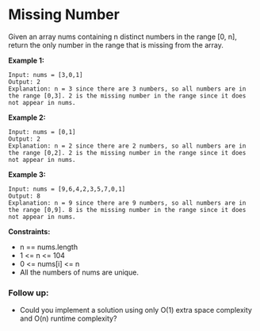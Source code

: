 # Missing Number

Given an array nums containing n distinct numbers in the range [0, n], return the only number in the range that is missing from the array.

**Example 1:**

    Input: nums = [3,0,1]
    Output: 2
    Explanation: n = 3 since there are 3 numbers, so all numbers are in the range [0,3]. 2 is the missing number in the range since it does not appear in nums.

**Example 2:**

    Input: nums = [0,1]
    Output: 2
    Explanation: n = 2 since there are 2 numbers, so all numbers are in the range [0,2]. 2 is the missing number in the range since it does not appear in nums.

**Example 3:**

    Input: nums = [9,6,4,2,3,5,7,0,1]
    Output: 8
    Explanation: n = 9 since there are 9 numbers, so all numbers are in the range [0,9]. 8 is the missing number in the range since it does not appear in nums.

**Constraints:**

- n == nums.length
- 1 <= n <= 104
- 0 <= nums[i] <= n
- All the numbers of nums are unique.

### Follow up:

- Could you implement a solution using only O(1) extra space complexity and O(n) runtime complexity?
